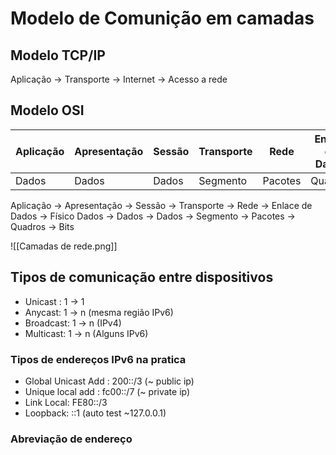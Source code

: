 
# Modelo de Comunição em camadas

## Modelo TCP/IP

Aplicação -> Transporte -> Internet -> Acesso a rede

## Modelo OSI
| Aplicação | Apresentação | Sessão | Transporte | Rede | Enlace de Dados | Fisico |
| ---- | ---- | ---- | ---- | ---- | ---- | ---- |
| Dados | Dados | Dados | Segmento | Pacotes | Quadros | Bits |
Aplicação -> Apresentação -> Sessão -> Transporte -> Rede -> Enlace de Dados -> Físico
Dados -> Dados -> Dados -> Segmento -> Pacotes -> Quadros -> Bits


![[Camadas de rede.png]]

## Tipos de comunicação entre dispositivos

- Unicast : 1 -> 1
- Anycast: 1 -> n (mesma região IPv6)
- Broadcast: 1 -> n (IPv4)
- Multicast: 1 -> n (Alguns IPv6)

### Tipos de endereços IPv6 na pratica

- Global Unicast Add : 200::/3 (~ public ip)
- Unique local add : fc00::/7 (~ private ip)
- Link Local: FE80::/3
- Loopback: ::1 (auto test ~127.0.0.1)

### Abreviação de endereço

